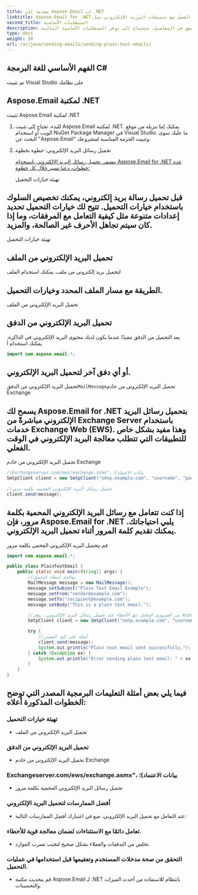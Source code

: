 ```yaml
---
title: مقدمة إلى Aspose.Email لـ .NET
linktitle: Aspose.Email for .NET هي مكتبة قوية وشاملة تمكن المطورين من العمل مع تنسيقات البريد الإلكتروني مثل MSG وEML وEMLX وMHTML، بالإضافة إلى التفاعل مع خوادم البريد الإلكتروني الشائعة مثل Microsoft Exchange وSMTP. فهو يوفر نطاقًا واسعًا من الميزات لإنشاء وتعديل وإدارة رسائل البريد الإلكتروني والمرفقات وعناصر التقويم والمزيد.
second_title: المتطلبات الأساسية
description: قبل أن نتعمق في التفاصيل، ستحتاج إلى توفر المتطلبات الأساسية التالية:
type: docs
weight: 10
url: /ar/java/sending-emails/sending-plain-text-emails/
---
```


## الفهم الأساسي للغة البرمجة C#

تم تثبيت Visual Studio على نظامك

## Aspose.Email لمكتبة .NET

تثبيت Aspose.Email لمكتبة .NET

1. للبدء، تحتاج إلى تثبيت Aspose.Email لمكتبة .NET. يمكنك إما تنزيله من موقع الويب أو استخدام NuGet Package Manager في Visual Studio. ما عليك سوى البحث عن "Aspose.Email" وتثبيت الحزمة المناسبة لمشروعك.

2. تحميل رسائل البريد الإلكتروني: خطوة بخطوة

   [يتضمن تحميل رسائل البريد الإلكتروني باستخدام Aspose.Email for .NET عدة خطوات. دعنا نسير خلال كل خطوة:](https://releases.aspose.com/email/java/)

   تهيئة خيارات التحميل

## قبل تحميل رسالة بريد إلكتروني، يمكنك تخصيص السلوك باستخدام خيارات التحميل. تتيح لك خيارات التحميل تحديد إعدادات متنوعة مثل كيفية التعامل مع المرفقات، وما إذا كان سيتم تجاهل الأحرف غير الصالحة، والمزيد.

 تهيئة خيارات التحميل

## تحميل البريد الإلكتروني من الملف

 لتحميل بريد إلكتروني من ملف، يمكنك استخدام الملف

##  الطريقة مع مسار الملف المحدد وخيارات التحميل.

 تحميل البريد الإلكتروني من الملف

## تحميل البريد الإلكتروني من الدفق

 يعد التحميل من الدفق مفيدًا عندما يكون لديك محتوى البريد الإلكتروني في الذاكرة. يمكنك استخدام أ

```java
import com.aspose.email.*;
```

##  أو أي دفق آخر لتحميل البريد الإلكتروني.

 تحميل البريد الإلكتروني من الدفق`MailMessage`تحميل البريد الإلكتروني من خادم Exchange

## يسمح لك Aspose.Email for .NET بتحميل رسائل البريد الإلكتروني مباشرةً من Exchange Server باستخدام خدمات Exchange Web (EWS). وهذا مفيد بشكل خاص للتطبيقات التي تتطلب معالجة البريد الإلكتروني في الوقت الفعلي.

 تحميل البريد الإلكتروني من خادم Exchange

```java
//Exchangeserver.com/ews/exchange.asmx"، بيانات الاعتماد)؛
SmtpClient client = new SmtpClient("smtp.example.com", "username", "password");

//تحميل رسائل البريد الإلكتروني المحمية بكلمة مرور
client.send(message);
```

## إذا كنت تتعامل مع رسائل البريد الإلكتروني المحمية بكلمة مرور، فإن Aspose.Email for .NET يلبي احتياجاتك. يمكنك تقديم كلمة المرور أثناء تحميل البريد الإلكتروني.

 قم بتحميل البريد الإلكتروني المحمي بكلمة مرور

```java
import com.aspose.email.*;

public class PlainTextEmail {
    public static void main(String[] args) {
        //معالجة أخطاء التحميل
        MailMessage message = new MailMessage();
        message.setSubject("Plain Text Email Example");
        message.setFrom("sender@example.com");
        message.setTo("recipient@example.com");
        message.setBody("This is a plain text email.");

        //من الضروري التعامل مع الأخطاء عند تحميل رسائل البريد الإلكتروني. يوفر Aspose.Email for .NET استثناءات يمكن أن تساعدك في تحديد أية مشكلات في التحميل وحلها.
        SmtpClient client = new SmtpClient("smtp.example.com", "username", "password");

        try {
            //أمثلة على كود المصدر
            client.send(message);
            System.out.println("Plain text email sent successfully.");
        } catch (Exception ex) {
            System.out.println("Error sending plain text email: " + ex.getMessage());
        }
    }
}
```

## فيما يلي بعض أمثلة التعليمات البرمجية المصدر التي توضح الخطوات المذكورة أعلاه:

### تهيئة خيارات التحميل
   - تحميل البريد الإلكتروني من الملف

### تحميل البريد الإلكتروني من الدفق
   - تحميل البريد الإلكتروني من خادم Exchange

### Exchangeserver.com/ews/exchange.asmx"، بيانات الاعتماد)؛
   - تحميل رسائل البريد الإلكتروني المحمية بكلمة مرور

### أفضل الممارسات لتحميل البريد الإلكتروني
   - عند التعامل مع تحميل البريد الإلكتروني، ضع في اعتبارك أفضل الممارسات التالية:

### تعامل دائمًا مع الاستثناءات لضمان معالجة قوية للأخطاء.
   - تخلص من التدفقات والعملاء بشكل صحيح لتجنب تسرب الموارد.

### التحقق من صحة مدخلات المستخدم وتعقيمها قبل استخدامها في عمليات التحميل.
   - قم بتحديث مكتبة Aspose.Email لـ .NET بانتظام للاستفادة من أحدث الميزات والتحسينات.
